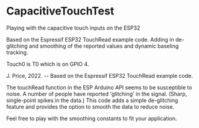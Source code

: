# CapacitiveTouchTest

Playing with the capacitive touch inputs on the ESP32
 
 Based on the Espressif ESP32 TouchRead example code. Adding in de-glitching 
 and smoothing of the reported values and dynamic baseling tracking.

 Touch0 is T0 which is on GPIO 4.

 J. Price, 2022. -- Based on the Espressif ESP32 TouchRead example code.

 The touchRead function in the ESP Arduino API seems to be susceptible to 
 noise. A number of people have reported 'glitching' in the signal. (Sharp,
 single-point spikes in the data.) This code adds a simple de-glitching 
 feature and provides the option to smooth the data to reduce noise. 

 Feel free to play with the smoothing constants to fit your application. 

